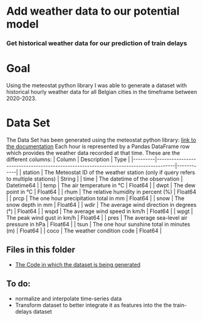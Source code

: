 # Add weather data to our potential model
### Get historical weather data for our prediction of train delays

# Goal
Using the meteostat python library I was able to generate a dataset with historical hourly weather data for all Belgian cities in the timeframe between 2020-2023.


# Data Set 
The Data Set has been generated using the meteostat python library: 
[link to the documentation](https://dev.meteostat.net/python/)
Each hour is represented by a Pandas DataFrame row which provides the weather data recorded at that time. 
These are the different columns:
| Column  | Description                                                                         | Type       |
|---------|-------------------------------------------------------------------------------------|------------|
| station | The Meteostat ID of the weather station (only if query refers to multiple stations) | String     |
| time    | The datetime of the observation                                                     | Datetime64 |
| temp    | The air temperature in °C                                                           | Float64    |
| dwpt    | The dew point in °C                                                                 | Float64    |
| rhum    | The relative humidity in percent (%)                                                | Float64    |
| prcp    | The one hour precipitation total in mm                                              | Float64    |
| snow    | The snow depth in mm                                                                | Float64    |
| wdir    | The average wind direction in degrees (°)                                           | Float64    |
| wspd    | The average wind speed in km/h                                                      | Float64    |
| wpgt    | The peak wind gust in km/h                                                          | Float64    |
| pres    | The average sea-level air pressure in hPa                                           | Float64    |
| tsun    | The one hour sunshine total in minutes (m)                                          | Float64    |
| coco    | The weather condition code                                                          | Float64    |


## Files in this folder
- [The Code in which the dataset is being generated](../main/src/tasks/task-1-data-collection-weather/weather_data.ipynb)


## To do:  
- normalize and interpolate time-series data 
- Transform dataset to better integrate it as features into the the train-delays dataset

